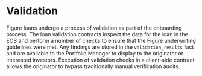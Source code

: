 # Validation

Figure loans undergo a process of validation as part of the onboarding process. The loan validation contracts inspect the data for the loan in the EOS and perform a number of checks to ensure that the Figure underwriting guidelines were met. Any findings are stored in the `validation_results` fact and are available to the Portfolio Manager to display to the originator or interested investors. Execution of validation checks in a client-side contract allows the originator to bypass traditionally manual verification audits.

